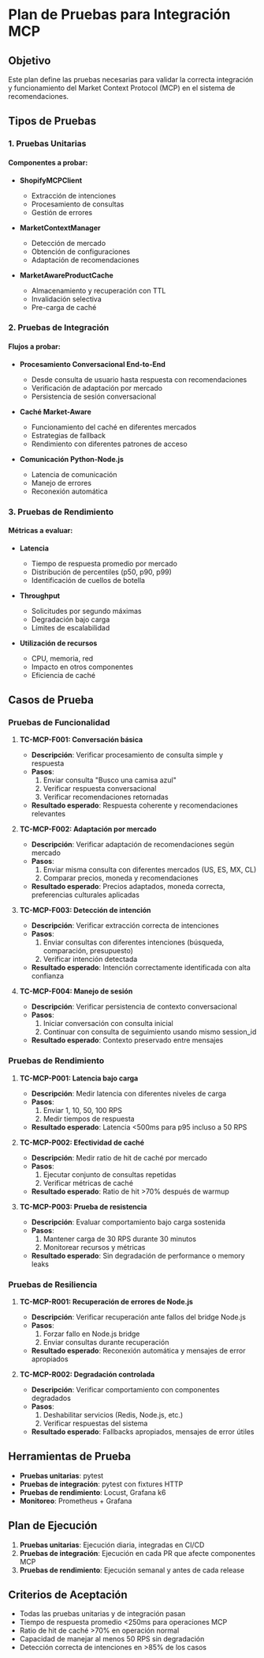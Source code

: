 # Plan de Pruebas para Integración MCP

## Objetivo

Este plan define las pruebas necesarias para validar la correcta integración y funcionamiento del Market Context Protocol (MCP) en el sistema de recomendaciones.

## Tipos de Pruebas

### 1. Pruebas Unitarias

#### Componentes a probar:

- **ShopifyMCPClient**
  - Extracción de intenciones
  - Procesamiento de consultas
  - Gestión de errores

- **MarketContextManager**
  - Detección de mercado
  - Obtención de configuraciones
  - Adaptación de recomendaciones

- **MarketAwareProductCache**
  - Almacenamiento y recuperación con TTL
  - Invalidación selectiva
  - Pre-carga de caché

### 2. Pruebas de Integración

#### Flujos a probar:

- **Procesamiento Conversacional End-to-End**
  - Desde consulta de usuario hasta respuesta con recomendaciones
  - Verificación de adaptación por mercado
  - Persistencia de sesión conversacional

- **Caché Market-Aware**
  - Funcionamiento del caché en diferentes mercados
  - Estrategias de fallback
  - Rendimiento con diferentes patrones de acceso

- **Comunicación Python-Node.js**
  - Latencia de comunicación
  - Manejo de errores
  - Reconexión automática

### 3. Pruebas de Rendimiento

#### Métricas a evaluar:

- **Latencia**
  - Tiempo de respuesta promedio por mercado
  - Distribución de percentiles (p50, p90, p99)
  - Identificación de cuellos de botella

- **Throughput**
  - Solicitudes por segundo máximas
  - Degradación bajo carga
  - Límites de escalabilidad

- **Utilización de recursos**
  - CPU, memoria, red
  - Impacto en otros componentes
  - Eficiencia de caché

## Casos de Prueba

### Pruebas de Funcionalidad

1. **TC-MCP-F001: Conversación básica**
   - **Descripción**: Verificar procesamiento de consulta simple y respuesta
   - **Pasos**:
     1. Enviar consulta "Busco una camisa azul"
     2. Verificar respuesta conversacional
     3. Verificar recomendaciones retornadas
   - **Resultado esperado**: Respuesta coherente y recomendaciones relevantes

2. **TC-MCP-F002: Adaptación por mercado**
   - **Descripción**: Verificar adaptación de recomendaciones según mercado
   - **Pasos**:
     1. Enviar misma consulta con diferentes mercados (US, ES, MX, CL)
     2. Comparar precios, moneda y recomendaciones
   - **Resultado esperado**: Precios adaptados, moneda correcta, preferencias culturales aplicadas

3. **TC-MCP-F003: Detección de intención**
   - **Descripción**: Verificar extracción correcta de intenciones
   - **Pasos**:
     1. Enviar consultas con diferentes intenciones (búsqueda, comparación, presupuesto)
     2. Verificar intención detectada
   - **Resultado esperado**: Intención correctamente identificada con alta confianza

4. **TC-MCP-F004: Manejo de sesión**
   - **Descripción**: Verificar persistencia de contexto conversacional
   - **Pasos**:
     1. Iniciar conversación con consulta inicial
     2. Continuar con consulta de seguimiento usando mismo session_id
   - **Resultado esperado**: Contexto preservado entre mensajes

### Pruebas de Rendimiento

1. **TC-MCP-P001: Latencia bajo carga**
   - **Descripción**: Medir latencia con diferentes niveles de carga
   - **Pasos**:
     1. Enviar 1, 10, 50, 100 RPS
     2. Medir tiempos de respuesta
   - **Resultado esperado**: Latencia <500ms para p95 incluso a 50 RPS

2. **TC-MCP-P002: Efectividad de caché**
   - **Descripción**: Medir ratio de hit de caché por mercado
   - **Pasos**:
     1. Ejecutar conjunto de consultas repetidas
     2. Verificar métricas de caché
   - **Resultado esperado**: Ratio de hit >70% después de warmup

3. **TC-MCP-P003: Prueba de resistencia**
   - **Descripción**: Evaluar comportamiento bajo carga sostenida
   - **Pasos**:
     1. Mantener carga de 30 RPS durante 30 minutos
     2. Monitorear recursos y métricas
   - **Resultado esperado**: Sin degradación de performance o memory leaks

### Pruebas de Resiliencia

1. **TC-MCP-R001: Recuperación de errores de Node.js**
   - **Descripción**: Verificar recuperación ante fallos del bridge Node.js
   - **Pasos**:
     1. Forzar fallo en Node.js bridge
     2. Enviar consultas durante recuperación
   - **Resultado esperado**: Reconexión automática y mensajes de error apropiados

2. **TC-MCP-R002: Degradación controlada**
   - **Descripción**: Verificar comportamiento con componentes degradados
   - **Pasos**:
     1. Deshabilitar servicios (Redis, Node.js, etc.)
     2. Verificar respuestas del sistema
   - **Resultado esperado**: Fallbacks apropiados, mensajes de error útiles

## Herramientas de Prueba

- **Pruebas unitarias**: pytest
- **Pruebas de integración**: pytest con fixtures HTTP
- **Pruebas de rendimiento**: Locust, Grafana k6
- **Monitoreo**: Prometheus + Grafana

## Plan de Ejecución

1. **Pruebas unitarias**: Ejecución diaria, integradas en CI/CD
2. **Pruebas de integración**: Ejecución en cada PR que afecte componentes MCP
3. **Pruebas de rendimiento**: Ejecución semanal y antes de cada release

## Criterios de Aceptación

- Todas las pruebas unitarias y de integración pasan
- Tiempo de respuesta promedio <250ms para operaciones MCP
- Ratio de hit de caché >70% en operación normal
- Capacidad de manejar al menos 50 RPS sin degradación
- Detección correcta de intenciones en >85% de los casos

